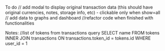 To do
// add modal to display original transaction data (this should have original currencies, notes, storage info, etc) - clickable only when show=all
// add data to graphs and dashboard
//refactor code when finished with functionalities

Notes:
//list of tokens from transactions query
SELECT name FROM tokens INNER JOIN transactions ON transactions.token_id = tokens.id WHERE user_id = 1
